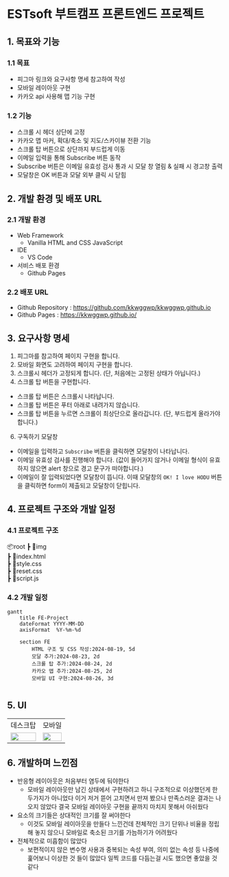 # ESTsoft 부트캠프 프론트엔드 프로젝트

## 1. 목표와 기능

### 1.1 목표
- 피그마 링크와 요구사항 명세 참고하여 작성
- 모바일 레이아웃 구현
- 카카오 api 사용해 맵 기능 구현

### 1.2 기능
- 스크롤 시 헤더 상단에 고정
- 카카오 맵 마커, 확대/축소 및 지도/스카이뷰 전환 기능
- 스크롤 탑 버튼으로 상단까지 부드럽게 이동
- 이메일 입력을 통해 Subscribe 버튼 동작
- Subscribe 버튼은 이메일 유효성 검사 통과 시 모달 창 열림 & 실패 시 경고창 출력
- 모달창은 OK 버튼과 모달 외부 클릭 시 닫힘

## 2. 개발 환경 및 배포 URL

### 2.1 개발 환경
- Web Framework
  - Vanilla HTML and CSS JavaScript
- IDE
  - VS Code
- 서비스 배포 환경
  - Github Pages

### 2.2 배포 URL
- Github Repository : https://github.com/kkwggwp/kkwggwp.github.io
- Github Pages : https://kkwggwp.github.io/

## 3. 요구사항 명세
1. 피그마를 참고하여 페이지 구현을 합니다.
2. 모바일 화면도 고려하여 페이지 구현을 합니다.
3. 스크롤시 헤더가 고정되게 합니다. (단, 처음에는 고정된 상태가 아닙니다.)
4. 스크롤 탑 버튼을 구현합니다.
  - 스크롤 탑 버튼은 스크롤시 나타납니다.
  - 스크롤 탑 버튼은 푸터 아래로 내려가지 않습니다.
  - 스크롤 탑 버튼을 누르면 스크롤이 최상단으로 올라갑니다. (단, 부드럽게 올라가야 합니다.)
6. 구독하기 모달창
  - 이메일을 입력하고 `Subscribe` 버튼을 클릭하면 모달창이 나타납니다.
  - 이메일 유효성 검사를 진행해야 합니다. (값이 들어가지 않거나 이메일 형식이 유효하지 않으면 alert 창으로 경고 문구가 떠야합니다.)
  - 이메일이 잘 입력되었다면 모달창이 뜹니다. 이때 모달창의 `OK! I love HODU` 버튼을 클릭하면 form이 제출되고 모달창이 닫힙니다.

## 4. 프로젝트 구조와 개발 일정
### 4.1 프로젝트 구조
📦root
 ┣ 📂img  
 ┣ 📜index.html  
 ┣ 📜style.css  
 ┣ 📜reset.css  
 ┣ 📜script.js  

### 4.2 개발 일정
```mermaid
gantt
    title FE-Project
    dateFormat YYYY-MM-DD
    axisFormat  %Y-%m-%d
    
    section FE
        HTML 구조 및 CSS 작성:2024-08-19, 5d
        모달 추가:2024-08-23, 2d
        스크롤 탑 추가:2024-08-24, 2d
        카카오 맵 추가:2024-08-25, 2d
        모바일 UI 구현:2024-08-26, 3d
       
```    

## 5. UI
<table>
    <tbody>
        <tr>
            <td>데스크탑</td>
            <td>모바일</td>
        </tr>
        <tr>
            <td>
		          <img src="Animation1.gif" width="100%">
            </td>
            <td>
                <img src="Animation2.gif" width="100%">
            </td>
        </tr>
    </tbody>
</table>

## 6. 개발하며 느낀점
- 반응형 레이아웃은 처음부터 염두에 둬야한다
  - 모바일 레이아웃만 남긴 상태에서 구현하려고 하니 구조적으로 이상했던게 한 두가지가 아니었다 이거 저거 뜯어 고치면서 만져 봤으나 만족스러운 결과는 나오지 않았다 결국 모바일 레이아웃 구현을 끝까지 마치지 못해서 아쉬웠다
- 요소의 크기들은 상대적인 크기를 잘 써야한다
  - 이것도 모바일 레이아웃을 만들다 느낀건데 전체적인 크기 단위나 비율을 정립해 놓지 않으니 모바일로 축소된 크기를 가늠하기가 어려웠다
- 전체적으로 미흡함이 많았다
  - 보편적이지 않은 변수명 사용과 중복되는 속성 부여, 의미 없는 속성 등 나중에 훑어보니 이상한 것 들이 많았다 일찍 코드를 다듬는걸 시도 했으면 좋았을 것 같다
